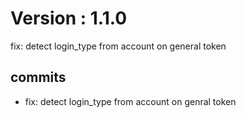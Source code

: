 # Version : 1.1.0

fix: detect login_type from account on general token

## commits

* fix: detect login_type from account on genral token
